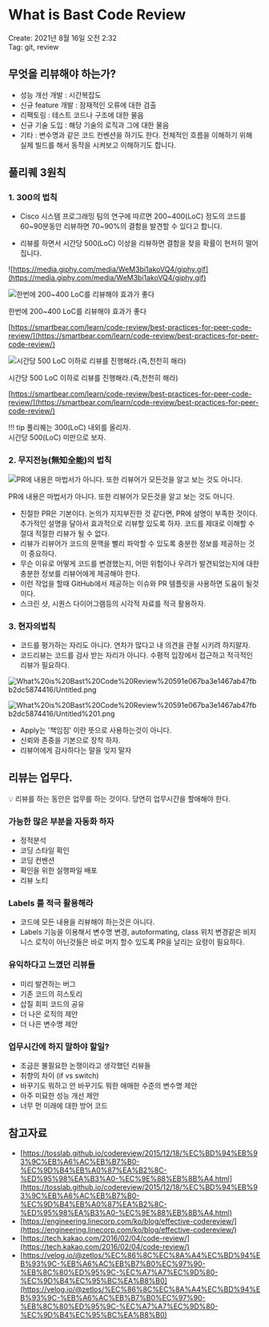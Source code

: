 # What is Bast Code Review

Create: 2021년 8월 16일 오전 2:32  
Tag: git, review


## 무엇을 리뷰해야 하는가?

- 성능 개선 개발 : 시간복잡도
- 신규 feature 개발 : 잠재적인 오류에 대한 검출
- 리팩토링 : 테스트 코드나 구조에 대한 물음
- 신규 기술 도입 : 해당 기술의 로직과 그에 대한 물음
- 기타 : 변수명과 같은 코드 컨벤션을 하기도 한다. 전체적인 흐름을 이해하기 위해 실제 빌드를 해서 동작을 시켜보고 이해하기도 합니다.

## 풀리퀘 3원칙

### 1. 300의 법칙

- Cisco 시스템 프로그래밍 팀의 연구에 따르면 200~400(LoC) 정도의 코드를 60~90분동안 리뷰하면 70~90%의 결함을 발견할 수 있다고 합니다.

- 리뷰를 하면서 시간당 500(LoC) 이상을 리뷰하면 결함을 찾을 확률이 현저히 떨어집니다.

![https://media.giphy.com/media/WeM3bi1akoVQ4/giphy.gif](https://media.giphy.com/media/WeM3bi1akoVQ4/giphy.gif)


![한번에 200~400 LoC를 리뷰해야 효과가 좋다](1.png)

한번에 200~400 LoC를 리뷰해야 효과가 좋다

[https://smartbear.com/learn/code-review/best-practices-for-peer-code-review/](https://smartbear.com/learn/code-review/best-practices-for-peer-code-review/)

![시간당 500 LoC 이하로 리뷰를 진행해라.(즉,천천히 해라)](2.png)

시간당 500 LoC 이하로 리뷰를 진행해라.(즉,천천히 해라)

[https://smartbear.com/learn/code-review/best-practices-for-peer-code-review/](https://smartbear.com/learn/code-review/best-practices-for-peer-code-review/)

!!! tip
    풀리퀘는 300(LoC) 내외를 올리자.   
    시간당 500(LoC) 미만으로 보자.


### 2. 무지전능(無知全能)의 법칙

![PR에 내용은 마법서가 아니다. 또한 리뷰어가 모든것을 알고 보는 것도 아니다.](http://isishall.com/web/upload/NNEditor/20160421/copy(1461228432)-161bdcdd1e526d6b2e9f11bee68e89d0.jpg)

PR에 내용은 마법서가 아니다. 또한 리뷰어가 모든것을 알고 보는 것도 아니다.

- 친절한 PR은 기본이다. 논의가 지지부진한 것 같다면, PR에 설명이 부족한 것이다. 추가적인 설명을 달아서 효과적으로 리뷰할 있도록 하자. 코드를 제대로 이해할 수 절대 적절한 리뷰가 될 수 없다.
- 리뷰가 리뷰어가 코드의 문맥을 빨리 파악할 수 있도록 충분한 정보를 제공하는 것이 중요하다.
- 무슨 이유로 어떻게 코드를 변경했는지, 어떤 위험이나 우려가 발견되었는지에 대한 충분한 정보를 리뷰어에게 제공해야 한다.
- 이런 작업을 할때 GitHub에서 제공하는 이슈와 PR 템플릿을 사용하면 도움이 될것이다.
- 스크린 샷, 시퀀스 다이어그램등의 시각적 자료를 적극 활용하자.

### 3. 현자의법칙

- 코드를 평가하는 자리도 아니다. 연차가 많다고 내 의견을 관철 시키려 하지말자.
- 코드리뷰는 코드를 검사 받는 자리가 아니다. 수평적 입장에서 접근하고 적극적인 리뷰가 필요하다.

![What%20is%20Bast%20Code%20Review%20591e067ba3e1467ab47fbb2dc5874416/Untitled.png](Untitled.png)

![What%20is%20Bast%20Code%20Review%20591e067ba3e1467ab47fbb2dc5874416/Untitled%201.png](Untitled%201.png)

- Apply는 '책임짐' 이란 뜻으로 사용하는것이 아니다.
- 신뢰와 존중을 기본으로 장착 하자.
- 리뷰어에게 감사하다는 말을 잊지 말자

## 리뷰는 업무다.

<aside>
💡 리뷰를 하는 동안은 업무를 하는 것이다. 당연히 업무시간을 할애해야 한다.

</aside>

### 가능한 많은 부분을 자동화 하자

- 정적분석
- 코딩 스타일 확인
- 코딩 컨벤션
- 확인을 위한 실행파일 배포
- 리뷰 노티

### Labels 를 적극 활용해라

- 코드에 모든 내용을 리뷰해야 하는것은 아니다.
- Labels 기능을 이용해서 변수명 변경, autoformating, class 위치 변경같은 비지니스 로직이 아닌것들은 바로 머지 할수 있도록 PR을 날리는 요령이 필요하다.

### **유익하다고 느꼈던 리뷰들**

- 미리 발견하는 버그
- 기존 코드의 히스토리
- 삽질 회피 코드의 공유
- 더 나은 로직의 제안
- 더 나은 변수명 제안

### 업무시간에 하지 말하야 할일?  

- 조금은 불필요한 논쟁이라고 생각했던 리뷰들
- 취향의 차이 (if vs switch)
- 바꾸기도 뭐하고 안 바꾸기도 뭐한 애매한 수준의 변수명 제안
- 아주 미묘한 성능 개선 제안
- 너무 먼 미래에 대한 방어 코드

## 참고자료

- [https://tosslab.github.io/codereview/2015/12/18/%EC%BD%94%EB%93%9C%EB%A6%AC%EB%B7%B0-%EC%9D%B4%EB%A0%87%EA%B2%8C-%ED%95%98%EA%B3%A0-%EC%9E%88%EB%8B%A4.html](https://tosslab.github.io/codereview/2015/12/18/%EC%BD%94%EB%93%9C%EB%A6%AC%EB%B7%B0-%EC%9D%B4%EB%A0%87%EA%B2%8C-%ED%95%98%EA%B3%A0-%EC%9E%88%EB%8B%A4.html)
- [https://engineering.linecorp.com/ko/blog/effective-codereview/](https://engineering.linecorp.com/ko/blog/effective-codereview/)
- [https://tech.kakao.com/2016/02/04/code-review/](https://tech.kakao.com/2016/02/04/code-review/)
- [https://velog.io/@zetlos/%EC%86%8C%EC%8A%A4%EC%BD%94%EB%93%9C-%EB%A6%AC%EB%B7%B0%EC%97%90-%EB%8C%80%ED%95%9C-%EC%A7%A7%EC%9D%80-%EC%9D%B4%EC%95%BC%EA%B8%B0](https://velog.io/@zetlos/%EC%86%8C%EC%8A%A4%EC%BD%94%EB%93%9C-%EB%A6%AC%EB%B7%B0%EC%97%90-%EB%8C%80%ED%95%9C-%EC%A7%A7%EC%9D%80-%EC%9D%B4%EC%95%BC%EA%B8%B0)
